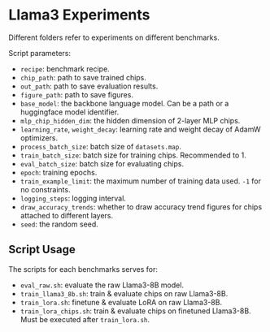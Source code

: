 # Llama3 Experiments
Different folders refer to experiments on different benchmarks.

Script parameters:
* `recipe`: benchmark recipe.
* `chip_path`: path to save trained chips.
* `out_path`: path to save evaluation results.
* `figure_path`: path to save figures.
* `base_model`: the backbone language model. Can be a path or a huggingface model identifier.
* `mlp_chip_hidden_dim`: the hidden dimension of 2-layer MLP chips.
* `learning_rate`, `weight_decay`: learning rate and weight decay of AdamW optimizers.
* `process_batch_size`: batch size of `datasets.map`.
* `train_batch_size`: batch size for training chips. Recommended to 1.
* `eval_batch_size`: batch size for evaluating chips.
* `epoch`: training epochs.
* `train_example_limit`: the maximum number of training data used. `-1` for no constraints.
* `logging_steps`: logging interval.
* `draw_accuracy_trends`: whether to draw accuracy trend figures for chips attached to different layers.
* `seed`: the random seed.

## Script Usage
The scripts for each benchmarks serves for:
* `eval_raw.sh`: evaluate the raw Llama3-8B model.
* `train_llama3_8b.sh`: train & evaluate chips on raw Llama3-8B.
* `train_lora.sh`: finetune & evaluate LoRA on raw Llama3-8B.
* `train_lora_chips.sh`: train & evaluate chips on finetuned Llama3-8B. Must be executed after `train_lora.sh`.